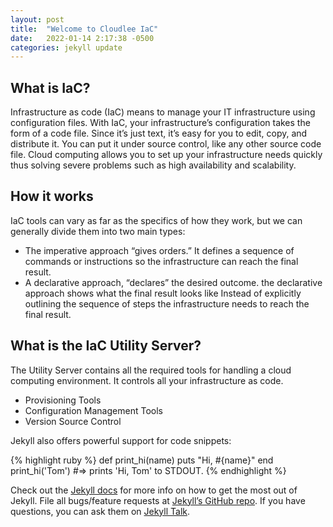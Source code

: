 ```yaml
---
layout: post
title:  "Welcome to Cloudlee IaC"
date:   2022-01-14 2:17:38 -0500
categories: jekyll update
---
```

## What is IaC?

Infrastructure as code (IaC) means to manage your IT infrastructure using configuration files.
With IaC, your infrastructure’s configuration takes the form of a code file. Since it’s just text, it’s easy for you to edit, copy, and distribute it. You can put it under source control, like any other source code file. Cloud computing allows you to set up your infrastructure needs quickly thus solving severe problems such as high availability and scalability.

## How it works

IaC tools can vary as far as the specifics of how they work, but we can generally divide them into two main types:

- The imperative approach “gives orders.” It defines a sequence of commands or instructions so the infrastructure can reach the final result.
- A declarative approach, “declares” the desired outcome. the declarative approach shows what the final result looks like Instead of explicitly outlining the sequence of steps the infrastructure needs to reach the final result.

## What is the IaC Utility Server?

The Utility Server contains all the required tools for handling a cloud computing environment. It controls all your infrastructure as code. 

- Provisioning Tools
- Configuration Management Tools
- Version Source Control

Jekyll also offers powerful support for code snippets:

{% highlight ruby %}
def print_hi(name)
  puts "Hi, #{name}"
end
print_hi('Tom')
#=> prints 'Hi, Tom' to STDOUT.
{% endhighlight %}

Check out the [Jekyll docs][jekyll-docs] for more info on how to get the most out of Jekyll. File all bugs/feature requests at [Jekyll’s GitHub repo][jekyll-gh]. If you have questions, you can ask them on [Jekyll Talk][jekyll-talk].

[jekyll-docs]: https://jekyllrb.com/docs/home
[jekyll-gh]:   https://github.com/jekyll/jekyll
[jekyll-talk]: https://talk.jekyllrb.com/
